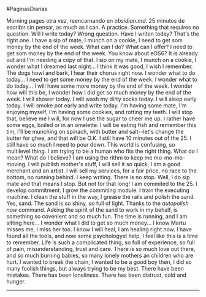 #PáginasDiarias 

Morning pages otra vez, reencarnando en *obsidian.md*. 25 minutos de escribir sin pensar, as much as I can. A practice. Something that requires no question. Will I write today? Wrong question. Have I writen today? That's the right one. I have a sip of mate, I munch on a cookie, I need to get som money by the end of the week. What can I do? What can I offer? I need to get som money by the end of the week. You know about eOS6? It is already out and I'm needing a copy of that. I sip on my mate, I munch on a cookie, I wonder what I dreamed last night... I think it was good, I wish I remember. The dogs howl and bark, I hear their chorus right now. I wonder what to do today... I need to get some money by the end of the week. I wonder what to do today... I will have some more money by the end of the week. I wonder how will this be, I wonder how I did get so much money by the end of the week. I will shower today. I will wash my dirty socks today. I will sleep early today. I will smoke pot early and write today. I'm having some mate, I'm enjoying myself, I'm having some cookies, and rotting my teeth. I will stop that, believe me I will, for now I use the sugar to cheer me up. I rather have some eggs, boiled or in an omelette. I will be eating fish and remember this tim, I'll be munching on spinach, with butter and salt--let's change the butter for ghee, and that will be O.K. I still have 10 minutes out of the 25. I still have so much I need to pour down. This world is confusing, so multilevel thing. I am trying to be a human who fits the right thing. What do I mean? What do I believe? I am using the rithm to keep me mo-mo-mo-moving. I will publish mother's stuff, I will sell it so quick, I am a good merchant and an artist. I will sell my services, for a fair price, no race to the bottom, no running behind. I keep writing. There is no stop. Well, I do sip mate and that means I stop. But not for that long! I am commited to the 25. I develop commitment. I grow the commiting module. I train the executing machine. I clean the stuff in the way, I grease the rails and polish the sand. Yes, sand. The sand is so shiny, so full of light. Thanks to the *autopolish now* command. Asking the spirit of the sand to work in my behalf, is something so covenient and so much fun. The time is running, and I am sitting here... I wonder what I did to get so much money... I know Martu misses me, I miss her too. I know I will heal, I am healing right now. I have found all the tools, and now some psychologyst help, I feel like this is a time to remember. Life is such a complicated thing, so full of experience, so full of pain, misunderstanding, trust and care. There is so much love out there, and so much burning babies, so many lonely mothers an children who are hurt. I wanted to break the chain, I wanted to be a good boy then, I did so many foolish things, but always trying to be my best. There have been mistakes. There has been loneliness. There has been distrust, cold and hunger.

---